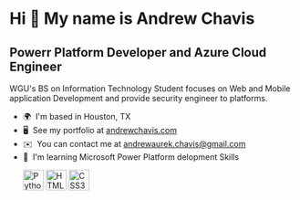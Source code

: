 Hi 👋 My name is Andrew Chavis
==============================

Powerr Platform Developer and Azure Cloud Engineer
-----------------------------

WGU's  BS on Information Technology Student focuses on Web and Mobile application Development and provide security engineer to platforms.

*   🌍  I'm based in Houston, TX
*   🖥️  See my portfolio at [andrewchavis.com](http://andrewchavis.simple.ink/)
*   ✉️  You can contact me at [andrewaurek.chavis@gmail.com](mailto:andrewaurek.chavis@gmail.com)
*   🧠  I'm learning Microsoft Power Platform delopment Skills<p align="left">
                                <a href="https://www.python.org/" target="_blank" rel="noreferrer"><img src="https://raw.githubusercontent.com/danielcranney/readme-generator/main/public/icons/skills/python-colored.svg" width="36" height="36" alt="Python" /></a>
                                <a href="https://developer.mozilla.org/en-US/docs/Glossary/HTML5" target="_blank" rel="noreferrer"><img src="https://raw.githubusercontent.com/danielcranney/readme-generator/main/public/icons/skills/html5-colored.svg" width="36" height="36" alt="HTML5" /></a>
                                <a href="https://www.w3.org/TR/CSS/#css" target="_blank" rel="noreferrer"><img src="https://raw.githubusercontent.com/danielcranney/readme-generator/main/public/icons/skills/css3-colored.svg" width="36" height="36" alt="CSS3" /></a>
                    </p>
                    
                 
